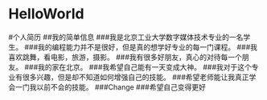 # HelloWorld
#个人简历
##我的简单信息
###我是北京工业大学数字媒体技术专业的一名学生。
###我的编程能力并不是很好，但是真的想学好专业的每一门课程。
###我喜欢跳舞，看电影，旅游，摄影。
###我有很多好朋友，真心的对待每一个朋友。
###我的家在北京。
###我希望自己能有一天变成大神。
###我对于这个专业有很多兴趣，但是却不知道如何增强自己的技能。
###希望老师能让我真正学会一门我以前不会的技能。
###Change
###希望自己变得更好